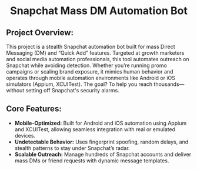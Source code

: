 <h1 align="center">Snapchat Mass DM Automation Bot</h1>

## Project Overview:

This project is a stealth Snapchat automation bot built for mass Direct Messaging (DM) and “Quick Add” features. Targeted at growth marketers and social media automation professionals, this tool automates outreach on Snapchat while avoiding detection. Whether you’re running promo campaigns or scaling brand exposure, it mimics human behavior and operates through mobile automation environments like Android or iOS simulators (Appium, XCUITest). The goal? To help you reach thousands—without setting off Snapchat's security alarms.


## Core Features:
- **Mobile-Optimized:** Built for Android and iOS automation using Appium and XCUITest, allowing seamless integration with real or emulated devices.
- **Undetectable Behavior:** Uses fingerprint spoofing, random delays, and stealth patterns to stay under Snapchat’s radar.
- **Scalable Outreach:** Manage hundreds of Snapchat accounts and deliver mass DMs or friend requests with dynamic message templates.

